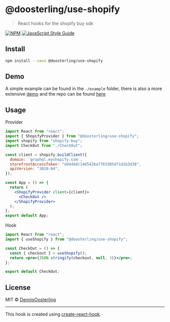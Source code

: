 # @doosterling/use-shopify

> React hooks for the shopify buy sdk

[![NPM](https://img.shields.io/npm/v/@doosterling/use-shopify.svg)](https://www.npmjs.com/package/@doosterling/use-shopify) [![JavaScript Style Guide](https://img.shields.io/badge/code_style-standard-brightgreen.svg)](https://standardjs.com)

## Install

```bash
npm install --save @doosterling/use-shopify
```

## Demo
A simple example can be found in the `./example` folder, there is also a more extensive [demo](https://trusting-swirles-fca8d6.netlify.app/) and the repo can be found [here](https://github.com/DennisOosterling/use-shopify-example) 


## Usage

Provider
```jsx
import React from "react";
import { ShopifyProvider } from "@doosterling/use-shopify";
import shopify from "shopify-buy";
import CheckOut from "./CheckOut";

const client = shopify.buildClient({
  domain: `graphql.myshopify.com`,
  storefrontAccessToken: "dd4d4dc146542ba7763305d71d1b3d38",
  apiVersion: "2020-04",
});

const App = () => {
  return (
    <ShopifyProvider client={client}>
      <CheckOut />
    </ShopifyProvider>
  );
};
export default App;
```

Hook
```jsx
import React from "react";
import { useShopify } from "@doosterling/use-shopify";

const CheckOut = () => {
  const { checkout } = useShopify();
  return <pre>{JSON.stringify(checkout, null, 3)}</pre>;
};

export default CheckOut;
```

## License

MIT © [DennisOosterling](https://github.com/DennisOosterling)

---

This hook is created using [create-react-hook](https://github.com/hermanya/create-react-hook).
